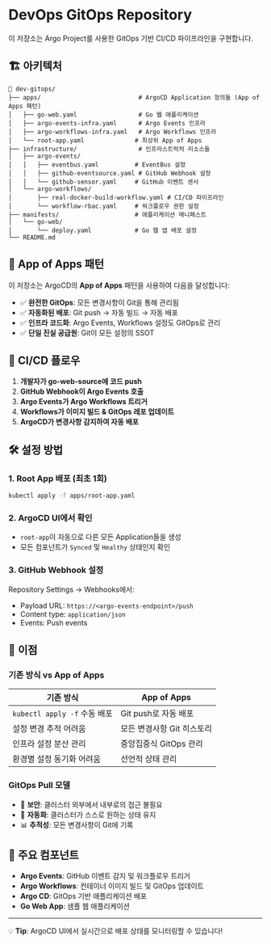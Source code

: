 # DevOps GitOps Repository

이 저장소는 Argo Project를 사용한 GitOps 기반 CI/CD 파이프라인을 구현합니다.

## 🏗️ 아키텍처

```
📁 dev-gitops/
├── apps/                           # ArgoCD Application 정의들 (App of Apps 패턴)
│   ├── go-web.yaml                 # Go 웹 애플리케이션
│   ├── argo-events-infra.yaml      # Argo Events 인프라
│   ├── argo-workflows-infra.yaml   # Argo Workflows 인프라
│   └── root-app.yaml              # 최상위 App of Apps
├── infrastructure/                 # 인프라스트럭처 리소스들
│   ├── argo-events/
│   │   ├── eventbus.yaml          # EventBus 설정
│   │   ├── github-eventsource.yaml # GitHub Webhook 설정
│   │   └── github-sensor.yaml     # GitHub 이벤트 센서
│   └── argo-workflows/
│       ├── real-docker-build-workflow.yaml # CI/CD 파이프라인
│       └── workflow-rbac.yaml     # 워크플로우 권한 설정
├── manifests/                     # 애플리케이션 매니페스트
│   └── go-web/
│       └── deploy.yaml            # Go 웹 앱 배포 설정
└── README.md
```

## 🚀 App of Apps 패턴

이 저장소는 ArgoCD의 **App of Apps** 패턴을 사용하여 다음을 달성합니다:

- ✅ **완전한 GitOps**: 모든 변경사항이 Git을 통해 관리됨
- ✅ **자동화된 배포**: Git push → 자동 빌드 → 자동 배포
- ✅ **인프라 코드화**: Argo Events, Workflows 설정도 GitOps로 관리
- ✅ **단일 진실 공급원**: Git이 모든 설정의 SSOT

## 🔄 CI/CD 플로우

1. **개발자가 go-web-source에 코드 push**
2. **GitHub Webhook이 Argo Events 호출**
3. **Argo Events가 Argo Workflows 트리거**
4. **Workflows가 이미지 빌드 & GitOps 레포 업데이트**
5. **ArgoCD가 변경사항 감지하여 자동 배포**

## 🛠️ 설정 방법

### 1. Root App 배포 (최초 1회)
```bash
kubectl apply -f apps/root-app.yaml
```

### 2. ArgoCD UI에서 확인
- `root-app`이 자동으로 다른 모든 Application들을 생성
- 모든 컴포넌트가 `Synced` 및 `Healthy` 상태인지 확인

### 3. GitHub Webhook 설정
Repository Settings → Webhooks에서:
- Payload URL: `https://<argo-events-endpoint>/push`
- Content type: `application/json`
- Events: Push events

## 🎯 이점

### 기존 방식 vs App of Apps
| 기존 방식 | App of Apps |
|-----------|-------------|
| `kubectl apply -f` 수동 배포 | Git push로 자동 배포 |
| 설정 변경 추적 어려움 | 모든 변경사항 Git 히스토리 |
| 인프라 설정 분산 관리 | 중앙집중식 GitOps 관리 |
| 환경별 설정 동기화 어려움 | 선언적 상태 관리 |

### GitOps Pull 모델
- 🔐 **보안**: 클러스터 외부에서 내부로의 접근 불필요
- 🔄 **자동화**: 클러스터가 스스로 원하는 상태 유지
- 📊 **추적성**: 모든 변경사항이 Git에 기록

## 🔧 주요 컴포넌트

- **Argo Events**: GitHub 이벤트 감지 및 워크플로우 트리거
- **Argo Workflows**: 컨테이너 이미지 빌드 및 GitOps 업데이트
- **Argo CD**: GitOps 기반 애플리케이션 배포
- **Go Web App**: 샘플 웹 애플리케이션

---

💡 **Tip**: ArgoCD UI에서 실시간으로 배포 상태를 모니터링할 수 있습니다!
